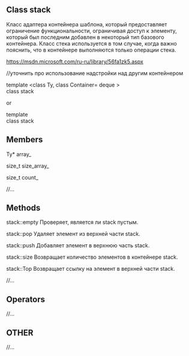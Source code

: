 ## Class stack

Класс адаптера контейнера шаблона, который предоставляет ограничение функциональности, ограничивая доступ к элементу, который был последним добавлен в некоторый тип базового контейнера. Класс стека используется в том случае, когда важно пояснить, что в контейнере выполняются только операции стека.

https://msdn.microsoft.com/ru-ru/library/56fa1zk5.aspx

//уточнить про использование надстройки над другим контейнером

template <class Ty, class Container= deque <Type>>  
class stack

or

template <class Ty>  
class stack

## Members

Ty* array_

size_t size_array_

size_t count_

//...

## Methods

stack::empty	Проверяет, является ли stack пустым.

stack::pop		Удаляет элемент из верхней части stack.

stack::push	    Добавляет элемент в верхнюю часть stack.

stack::size	    Возвращает количество элементов в контейнере stack.

stack::Top	    Возвращает ссылку на элемент в верхней части stack.

//...

## Operators

//...

## OTHER

//...